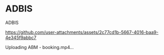 # ADBIS
ADBIS


https://github.com/user-attachments/assets/2c77cd1b-5667-4016-baa9-4e345f9abbc7



Uploading ABM - booking.mp4…

